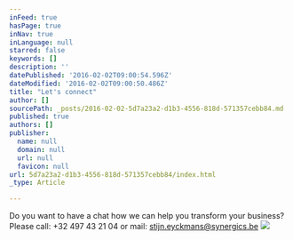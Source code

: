 ```yaml
---
inFeed: true
hasPage: true
inNav: true
inLanguage: null
starred: false
keywords: []
description: ''
datePublished: '2016-02-02T09:00:54.596Z'
dateModified: '2016-02-02T09:00:50.486Z'
title: "Let's connect"
author: []
sourcePath: _posts/2016-02-02-5d7a23a2-d1b3-4556-818d-571357cebb84.md
published: true
authors: []
publisher:
  name: null
  domain: null
  url: null
  favicon: null
url: 5d7a23a2-d1b3-4556-818d-571357cebb84/index.html
_type: Article

---
```

Do you want to have a chat how we can help you transform your business? Please call: +32 497 43 21 04 or mail: stijn.eyckmans@synergics.be
![](https://the-grid-user-content.s3-us-west-2.amazonaws.com/2f59642d-32f4-4107-91e3-cf549ce17b08.jpg)